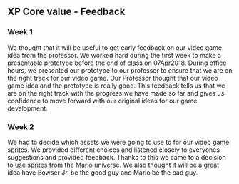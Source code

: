 ## XP Core value - Feedback

### Week 1
We thought that it will be useful to get early feedback on our video game idea from the professor. We worked hard during the first week to make a presentable prototype before the end of class on 07Apr2018. During office hours, we presented our prototype to our professor to ensure that we are on the right track for our video game. Our Professor thought that our video game idea and the prototype is really good. This feedback tells us that we are on the right track with the progress we have made so far and gives us confidence to move forward with our original ideas for our game development.

### Week 2
We had to decide which assets we were going to use to for our video game sprites. We provided different choices and listened closely to everyones suggestions and provided feedback. Thanks to this we came to a decision to use sprites from the Mario universe. We also thought it will be a great idea have Bowser Jr. be the good guy and Mario be the bad guy. 